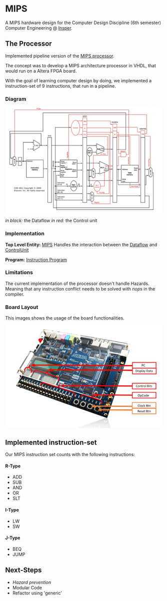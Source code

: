 # MIPS

A MIPS hardware design for the Computer Design Discipline (6th semester) Computer Engineering @ [Insper](https://www.insper.edu.br/en/).

## The Processor

Implemented pipeline version of the [MIPS processor](https://en.wikipedia.org/wiki/MIPS_architecture).

The concept was to develop a MIPS architecture processor in VHDL, that would run on a Altera FPGA board.

With the goal of learning computer design by doing, we implemented a instruction-set of 9 instructions, that run in a pipeline.

### Diagram

![alt text](./images/pipeline.jpeg "MIPS pipeline Diagram")

*in black:* the Dataflow
*in red:* the Control unit

### Implementation

**Top Level Entity:** [MIPS](./MIPS.vhd)
Handles the interaction between the [Dataflow](./FluxoDeDados.vhd) and [ControlUnit](./UnidadeDeControle.vhd)

**Program:** [Instruction Program](./program.txt)

### Limitations

The current implementation of the processor doesn't handle Hazards.
Meaning that any instruction conflict needs to be solved with *nops* in the compiler.

### Board Layout

This images shows the usage of the board functionalities.

![alt text](./images/board.jpeg "Altera board layout")

## Implemented instruction-set

Our MIPS instruction set counts with the following instructions:

#### R-Type
- ADD
- SUB
- AND
- OR
- SLT

#### I-Type
- LW
- SW

#### J-Type
- BEQ
- JUMP

## Next-Steps

- *Hazard prevention*
- Modular Code
- Refactor using 'generic'
